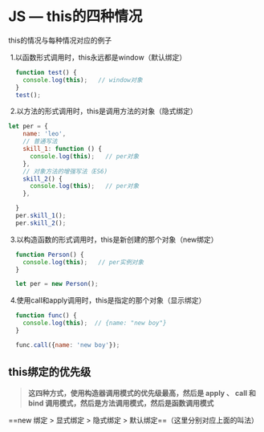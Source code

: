 # JS — this的四种情况

this的情况与每种情况对应的例子

​      1.以函数形式调用时，this永远都是window（默认绑定）

```js
  function test() {
    console.log(this);   // window对象
  }
  test(); 
```

​      2.以方法的形式调用时，this是调用方法的对象（隐式绑定）

```js
let per = {
    name: 'leo',
    // 普通写法
    skill_1: function () {
      console.log(this);   // per对象
    },
    // 对象方法的增强写法（ES6)
    skill_2() {
      console.log(this);   // per对象
    },

  }
  per.skill_1();  
  per.skill_2();
```

​      3.以构造函数的形式调用时，this是新创建的那个对象（new绑定）

```js
  function Person() {
    console.log(this);   // per实例对象
  }

  let per = new Person();
```

​      4.使用call和apply调用时，this是指定的那个对象（显示绑定）

```js
  function func() {
    console.log(this);  // {name: "new boy"}
  }

  func.call({name: 'new boy'});
```

## this绑定的优先级

> **这四种方式，使用构造器调用模式的优先级最高，然后是 apply 、 call 和 bind 调用模式，然后是方法调用模式，然后是函数调用模式**

==new 绑定 > 显式绑定 > 隐式绑定 > 默认绑定==（这里分别对应上面的叫法）
